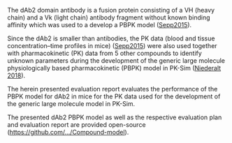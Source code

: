 The dAb2 domain antibody is a fusion protein consisting of a VH (heavy chain) and a Vk (light chain) antibody fragment without known binding affinity which was used to a develop a PBPK model  ([Sepp2015](#5-references)). 

Since the dAb2 is smaller than antibodies, the PK data (blood and tissue concentration–time profiles in mice)  ([Sepp2015](#5-references)) were also used  together with pharmacokinetic (PK) data from 5 other compounds to identify unknown parameters during the development of the generic large molecule physiologically based pharmacokinetic (PBPK) model in PK-Sim ([Niederalt 2018](#5-references)). 

The herein presented evaluation report evaluates the performance of the PBPK model for dAb2 in mice for the PK data used for the development of the generic large molecule model in PK-Sim.

The presented dAb2 PBPK model as well as the respective evaluation plan and evaluation report are provided open-source (https://github.com/.../Compound-model).

